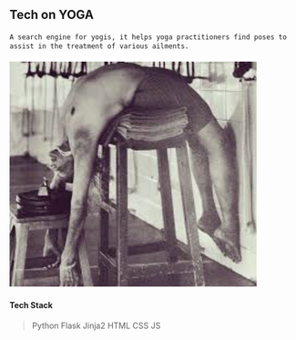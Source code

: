 ## Tech on YOGA 

```
A search engine for yogis, it helps yoga practitioners find poses to assist in the treatment of various ailments.
```


![Image](./static/img/Backbends.png)

#### Tech Stack

> Python
> Flask
> Jinja2
> HTML CSS JS






